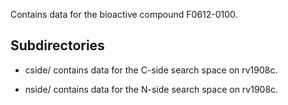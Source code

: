 Contains data for the bioactive compound F0612-0100.

## Subdirectories

- cside/ contains data for the C-side search space on rv1908c.

- nside/ contains data for the N-side search space on rv1908c.


